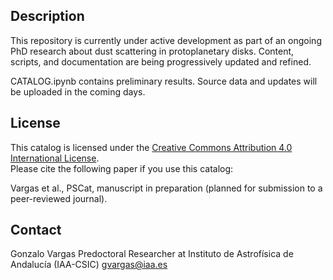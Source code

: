 ## Description
This repository is currently under active development as part of an ongoing PhD research about dust scattering in protoplanetary disks.
Content, scripts, and documentation are being progressively updated and refined.

CATALOG.ipynb contains preliminary results. Source data and updates will be uploaded in the coming days.


## License

This catalog is licensed under the [Creative Commons Attribution 4.0 International License](https://creativecommons.org/licenses/by/4.0/).  
Please cite the following paper if you use this catalog:

Vargas et al., PSCat, manuscript in preparation (planned for submission to a peer-reviewed journal).

## Contact
Gonzalo Vargas
Predoctoral Researcher at Instituto de Astrofísica de Andalucía (IAA-CSIC)
gvargas@iaa.es
